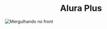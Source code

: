 # <h1 align="center"> Alura Plus </h1>
![Mergulhando no front](https://github.com/user-attachments/assets/0f142889-00e8-42fb-8cc8-1446b1327a14)
